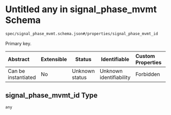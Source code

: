# Untitled any in signal_phase_mvmt Schema

```txt
spec/signal_phase_mvmt.schema.json#/properties/signal_phase_mvmt_id
```

Primary key.


| Abstract            | Extensible | Status         | Identifiable            | Custom Properties | Additional Properties | Access Restrictions | Defined In                                                                                        |
| :------------------ | ---------- | -------------- | ----------------------- | :---------------- | --------------------- | ------------------- | ------------------------------------------------------------------------------------------------- |
| Can be instantiated | No         | Unknown status | Unknown identifiability | Forbidden         | Allowed               | none                | [signal_phase_mvmt.schema.json\*](../../out/signal_phase_mvmt.schema.json "open original schema") |

## signal_phase_mvmt_id Type

`any`

